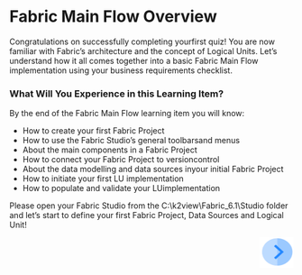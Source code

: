 # ­­Fabric Main Flow Overview

Congratulations on successfully completing yourfirst quiz!  You are now familiar with Fabric’s architecture and the concept of Logical Units. Let’s understand how it all comes together into a basic Fabric Main Flow implementation using your business requirements checklist.

 

### What Will You Experience in this Learning Item?

By the end of the Fabric Main Flow learning item you will know:

-  How to create your first Fabric Project
-  How to use the Fabric Studio’s general toolbarsand menus
- About the main components in a Fabric Project 
-  How to connect your Fabric Project to versioncontrol
- About the data modelling and data sources inyour initial Fabric Project 
- How to initiate your first LU implementation 
- How to populate and validate your LUimplementation

 

Please open your Fabric Studio from the C:\k2view\Fabric_6.1\Studio folder and let’s start to define your first Fabric Project, Data Sources and Logical Unit!


[<img align="right" width="60" height="54" src="/articles/images/Next.png">](/academy/03_fabric_basic_LU/02_create_a_fabric_project.md)
